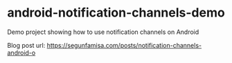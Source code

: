 # android-notification-channels-demo
Demo project showing how to use notification channels on Android

Blog post url: https://segunfamisa.com/posts/notification-channels-android-o
